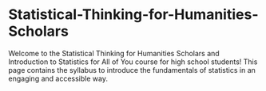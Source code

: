 # Statistical-Thinking-for-Humanities-Scholars
Welcome to the Statistical Thinking for Humanities Scholars and Introduction to Statistics for All of You course for high school students! This page contains the syllabus  to introduce the fundamentals of statistics in an engaging and accessible way.
